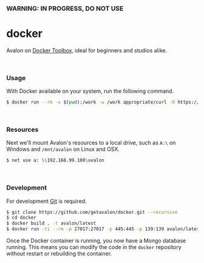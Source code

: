 ### WARNING: IN PROGRESS, DO NOT USE

# docker

Avalon on [Docker Toolbox](https://github.com/docker/toolbox#installation-and-documentation), ideal for beginners and studios alike.

<br>

### Usage

With Docker available on your system, run the following command.

```bash
$ docker run --rm -v $(pwd):/work -w /work appropriate/curl -O https://raw.githubusercontent.com/getavalon/docker/master/docker-compose.yml && docker rm $(docker ps -aq --filter name=getavalon) 2> /dev/null && docker-compose up -d
```

<br>

### Resources

Next we'll mount Avalon's resources to a local drive, such as `A:\` on Windows and `/mnt/avalon` on Linux and OSX.

```bash
$ net use a: \\192.168.99.100\avalon
```

<br>

### Development

For development [Git](https://git-scm.com/) is required.

```bash
$ git clone https://github.com/getavalon/docker.git --recursive
$ cd docker
$ docker build . -t avalon/latest
$ docker run -ti --rm -p 27017:27017 -p 445:445 -p 139:139 avalon/latest
```

Once the Docker container is running, you now have a Mongo database running. This means you can modify the code in the ```docker``` repository without restart or rebuilding the container.
